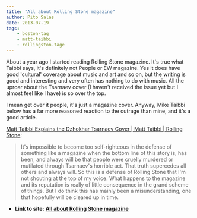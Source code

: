 ```yaml
---
title: "All about Rolling Stone magazine"
author: Pito Salas
date: 2013-07-19
tags:
    - boston-tag
    - matt-taibbi
    - rollingston-tage
---
```


About a year ago I started reading Rolling Stone magazine. It's true what
Taibbi says, it's definitely not People or EW magazine. Yes it does have good
'cultural' coverage about music and art and so on, but the writing is good and
interesting and very often has nothing to do with music. All the uproar about
the Tsarnaev cover (I haven't received the issue yet but I almost feel like I
have) is so over the top.

I mean get over it people, it's just a magazine cover. Anyway, Mike Taibbi
below has a far more reasoned reaction to the outrage than mine, and it's a
good article.

[Matt Taibbi Explains the Dzhokhar Tsarnaev Cover | Matt Taibbi | Rolling Stone](<http://www.rollingstone.com/politics/blogs/taibblog/explaining-the-rolling-stone-cover-by-a-boston-native-20130719?utm_source=dailynewsletter&utm_medium=email&utm_campaign=newsletter>):

> It's impossible to become too self-righteous in the defense of something
> like a magazine when the bottom line of this story is, has been, and always
> will be that people were cruelly murdered or mutilated through Tsarnaev's
> horrible act. That truth supercedes all others and always will.  So this is
> a defense of Rolling Stone that I'm not shouting at the top of my voice.
> What happens to the magazine and its reputation is really of little
> consequence in the grand scheme of things. But I do think this has mainly
> been a misunderstanding, one that hopefully will be cleared up in time.




* **Link to site:** **[All about Rolling Stone magazine](None)**
